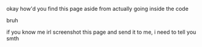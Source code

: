okay how'd you find this page aside from actually going inside the code

bruh

if you know me irl screenshot this page and send it to me, i need to tell you smth
